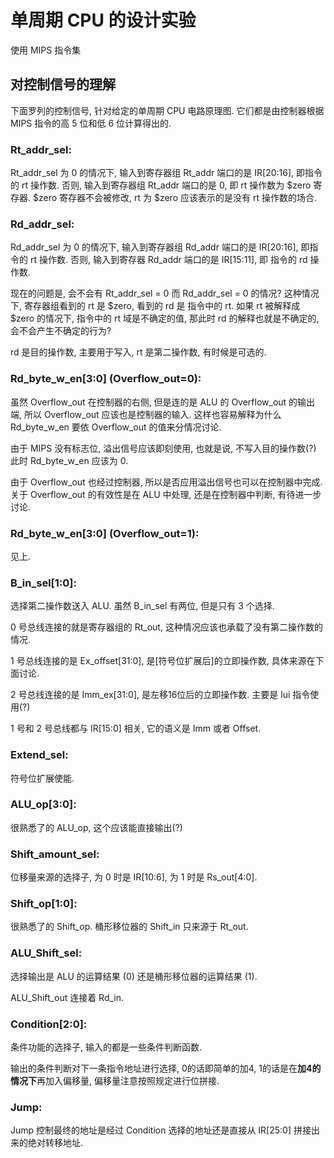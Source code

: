 # 单周期 CPU 的设计实验

使用 MIPS 指令集

## 对控制信号的理解

下面罗列的控制信号, 针对给定的单周期 CPU 电路原理图. 它们都是由控制器根据 MIPS 指令的高 5 位和低 6 位计算得出的.

### Rt_addr_sel:

Rt_addr_sel 为 0 的情况下, 输入到寄存器组 Rt_addr 端口的是 IR[20:16], 即指令的 rt 操作数. 
否则, 输入到寄存器组 Rt_addr 端口的是 0, 即 rt 操作数为 $zero 寄存器. 
$zero 寄存器不会被修改, rt 为 $zero 应该表示的是没有 rt 操作数的场合.

### Rd_addr_sel:

Rd_addr_sel 为 0 的情况下, 输入到寄存器组 Rd_addr 端口的是 IR[20:16], 即指令的 rt 操作数. 
否则, 输入到寄存器 Rd_addr 端口的是 IR[15:11], 即 指令的 rd 操作数.

现在的问题是, 会不会有 Rt_addr_sel = 0 而 Rd_addr_sel = 0 的情况? 这种情况下, 寄存器组看到的 rt 是 $zero, 看到的 rd 是 指令中的 rt. 
如果 rt 被解释成 $zero 的情况下, 指令中的 rt 域是不确定的值, 那此时 rd 的解释也就是不确定的, 会不会产生不确定的行为?

rd 是目的操作数, 主要用于写入, rt 是第二操作数, 有时候是可选的.

### Rd_byte_w_en\[3:0\] (Overflow_out=0):

虽然 Overflow_out 在控制器的右侧, 但是连的是 ALU 的 Overflow_out 的输出端, 所以 Overflow_out 应该也是控制器的输入. 
这样也容易解释为什么 Rd_byte_w_en 要依 Overflow_out 的值来分情况讨论. 

由于 MIPS 没有标志位, 溢出信号应该即刻使用, 也就是说, 不写入目的操作数(?) 此时 Rd_byte_w_en 应该为 0. 

由于 Overflow_out 也经过控制器, 所以是否应用溢出信号也可以在控制器中完成. 
关于 Overflow_out 的有效性是在 ALU 中处理, 还是在控制器中判断, 有待进一步讨论. 

### Rd_byte_w_en\[3:0\] (Overflow_out=1):

见上.

### B_in_sel\[1:0\]:

选择第二操作数送入 ALU. 虽然 B_in_sel 有两位, 但是只有 3 个选择.

0 号总线连接的就是寄存器组的 Rt_out, 这种情况应该也承载了没有第二操作数的情况.

1 号总线连接的是 Ex_offset[31:0], 是[符号位扩展后]的立即操作数, 具体来源在下面讨论.

2 号总线连接的是 Imm_ex[31:0], 是左移16位后的立即操作数. 主要是 lui 指令使用(?)

1 号和 2 号总线都与 IR[15:0] 相关, 它的语义是 Imm 或者 Offset.

### Extend_sel:

符号位扩展使能.

### ALU_op\[3:0\]:

很熟悉了的 ALU_op, 这个应该能直接输出(?)

### Shift_amount_sel:

位移量来源的选择子, 为 0 时是 IR[10:6], 为 1 时是 Rs_out[4:0].

### Shift_op\[1:0\]:

很熟悉了的 Shift_op. 桶形移位器的 Shift_in 只来源于 Rt_out.

### ALU_Shift_sel:

选择输出是 ALU 的运算结果 (0) 还是桶形移位器的运算结果 (1).

ALU_Shift_out 连接着 Rd_in.

### Condition\[2:0\]:

条件功能的选择子, 输入的都是一些条件判断函数.

输出的条件判断对下一条指令地址进行选择, 0的话即简单的加4, 1的话是在**加4的情况下**再加入偏移量, 偏移量注意按照规定进行位拼接. 

### Jump:

Jump 控制最终的地址是经过 Condition 选择的地址还是直接从 IR[25:0] 拼接出来的绝对转移地址.
